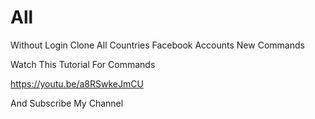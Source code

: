 # All



Without Login Clone All Countries Facebook Accounts New Commands 

Watch This Tutorial For Commands 

https://youtu.be/a8RSwkeJmCU

And Subscribe My Channel 
